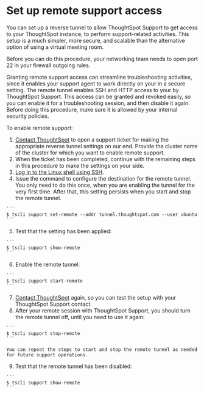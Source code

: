 # Set up remote support access

You can set up a reverse tunnel to allow ThoughtSpot Support to get access to your ThoughtSpot instance, to perform support-related activities. This setup is a much simpler, more secure, and scalable than the alternative option of using a virtual meeting room.

Before you can do this procedure, your networking team needs to open port 22 in your firewall outgoing rules.

Granting remote support access can streamline troubleshooting activities, since it enables your support agent to work directly on your in a secure setting. The remote tunnel enables SSH and HTTP access to your by ThoughtSpot Support. This access can be granted and revoked easily, so you can enable it for a troubleshooting session, and then disable it again. Before doing this procedure, make sure it is allowed by your internal security policies.

To enable remote support:

1.   [Contact ThoughtSpot](../misc/contact.html#) to open a support ticket for making the appropriate reverse tunnel settings on our end. Provide the cluster name of the cluster for which you want to enable remote support. 
2.   When the ticket has been completed, continue with the remaining steps in this procedure to make the settings on your side. 
3.   [Log in to the Linux shell using SSH](login_console.html#). 
4.   Issue the command to configure the destination for the remote tunnel. You only need to do this once, when you are enabling the tunnel for the very first time. After that, this setting persists when you start and stop the remote tunnel.

    ```
    $ tscli support set-remote --addr tunnel.thoughtspot.com --user ubuntu
    ```

5.   Test that the setting has been applied: 

    ```
    $ tscli support show-remote
    ```

6.   Enable the remote tunnel: 

    ```
    $ tscli support start-remote
    ```

7.   [Contact ThoughtSpot](../misc/contact.html#) again, so you can test the setup with your ThoughtSpot Support contact. 
8.   After your remote session with ThoughtSpot Support, you should turn the remote tunnel off, until you need to use it again: 

    ```
    $ tscli support stop-remote
    ```

    You can repeat the steps to start and stop the remote tunnel as needed for future support operations.

9.   Test that the remote tunnel has been disabled: 

    ```
    $ tscli support show-remote
    ```


